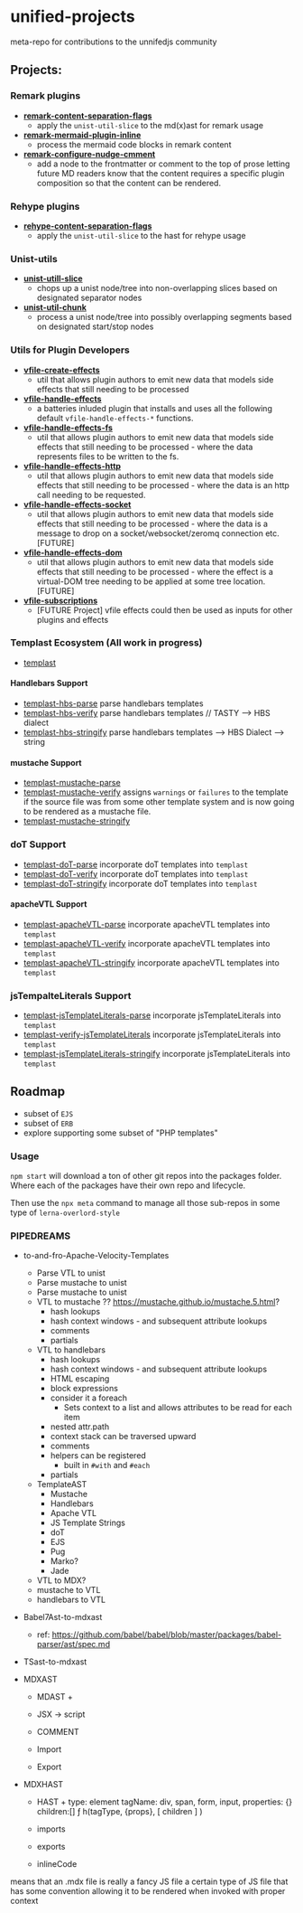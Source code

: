 # unified-projects
meta-repo for contributions to the unnifedjs community

## Projects:

### Remark plugins

- __[remark-content-separation-flags](https://github.com/federalies/remark-content-separation-flags)__
  - apply the `unist-util-slice` to the md(x)ast for remark usage
- __[remark-mermaid-plugin-inline](https://github.com/federalies/remark-mermaid-plugin-inline)__
  - process the mermaid code blocks in remark content
- __[remark-configure-nudge-cmment](https://github.com/federalies/remark-configure-nudge-cmment)__
  - add a node to the frontmatter or comment to the top of prose letting future MD readers know that the content requires a specific plugin composition so that the content can be rendered.

### Rehype plugins

- __[rehype-content-separation-flags](https://github.com/federalies/rehype-content-separation-flags)__
  - apply the `unist-util-slice` to the hast for rehype usage

### Unist-utils

- __[unist-utill-slice](https://github.com/federalies/unist-utill-slice)__
  - chops up a unist node/tree into non-overlapping slices based on designated separator nodes
- __[unist-util-chunk](https://github.com/federalies/unist-util-chunk)__
  - process a unist node/tree into possibly overlapping segments based on designated start/stop nodes

### Utils for Plugin Developers

- __[vfile-create-effects](https://github.com/federalies/vfile-create-effects)__
  - util that allows plugin authors to emit new data that models side effects that still needing to be processed
- __[vfile-handle-effects](https://github.com/federalies/vfile-handle-effects)__
  - a batteries inluded plugin that installs and uses all the following default `vfile-handle-effects-*` functions.
- __[vfile-handle-effects-fs](https://github.com/federalies/vfile-handle-effects-fs)__
  - util that allows plugin authors to emit new data that models side effects that still needing to be processed - where the data represents files to be written to the fs.
- __[vfile-handle-effects-http](https://github.com/federalies/vfile-handle-effects-http)__
  - util that allows plugin authors to emit new data that models side effects that still needing to be processed - where the data is an http call needing to be requested.
- __[vfile-handle-effects-socket](https://github.com/federalies/vfile-handle-effects-socket)__
  - util that allows plugin authors to emit new data that models side effects that still needing to be processed - where the data is a message to drop on a socket/websocket/zeromq connection etc. [FUTURE]
- __[vfile-handle-effects-dom](https://github.com/federalies/vfile-handle-effects-dom)__
  - util that allows plugin authors to emit new data that models side effects that still needing to be processed - where the effect is a virtual-DOM tree needing to be applied at some tree location. [FUTURE]
- __[vfile-subscriptions](https://github.com/federalies/vfile-subscriptions)__
  - [FUTURE Project] vfile effects could then be used as inputs for other plugins and effects

### Templast Ecosystem (All work in progress)

- [templast](https://github.com/federalies/templast)

#### Handlebars Support
- [templast-hbs-parse](#)
  parse handlebars templates
- [templast-hbs-verify](#) 
  parse handlebars templates // TASTY --> HBS dialect
- [templast-hbs-stringify](#)
  parse handlebars templates  --> HBS Dialect --> string

#### mustache Support
- [templast-mustache-parse](#)
- [templast-mustache-verify](#) 
  assigns `warnings` or `failures` to the template if the source file was from some other template system and is now going to be rendered as a mustache file.
- [templast-mustache-stringify](#)

### doT Support
- [templast-doT-parse](#)
  incorporate doT templates into `templast`
- [templast-doT-verify](#)
  incorporate doT templates into `templast`
- [templast-doT-stringify](#)
  incorporate doT templates into `templast`

#### apacheVTL Support
- [templast-apacheVTL-parse](#)
  incorporate apacheVTL templates into `templast`
- [templast-apacheVTL-verify](#)
  incorporate apacheVTL templates into `templast`
- [templast-apacheVTL-stringify](#)
  incorporate apacheVTL templates into `templast`

### jsTempalteLiterals Support
- [templast-jsTemplateLiterals-parse](#)
  incorporate jsTemplateLiterals into `templast`
- [templast-verify-jsTemplateLiterals](#)
  incorporate jsTemplateLiterals into `templast`
- [templast-jsTemplateLiterals-stringify](#)
  incorporate jsTemplateLiterals into `templast`

## Roadmap

- subset of `EJS`
- subset of `ERB`
- explore supporting some subset of "PHP templates"

### Usage

`npm start` will download a ton of other git repos into the packages folder. 
Where each of the packages have their own repo and lifecycle.

Then use the `npx meta` command to manage all those sub-repos in some type of `lerna-overlord-style`

### PIPEDREAMS

- to-and-fro-Apache-Velocity-Templates
  - Parse VTL to unist
  - Parse mustache to unist
  - Parse mustache to unist
  - VTL to mustache ?? https://mustache.github.io/mustache.5.html?
    + hash lookups
    + hash context windows - and subsequent attribute lookups
    + comments
    + partials
  - VTL to handlebars
    + hash lookups
    + hash context windows - and subsequent attribute lookups
    + HTML escaping
    + block expressions
    + consider it a foreach
        + Sets context to a list and allows attributes to be read for each item
    + nested attr.path
    + context stack can be traversed upward
    + comments
    + helpers can be registered
        + built in `#with` and `#each`
    + partials
  - TemplateAST
    - Mustache
    - Handlebars
    - Apache VTL
    - JS Template Strings
    - doT
    - EJS
    - Pug
    - Marko?
    - Jade
  - VTL to MDX?
  - mustache to VTL
  - handlebars to VTL

- Babel7Ast-to-mdxast

  - ref: https://github.com/babel/babel/blob/master/packages/babel-parser/ast/spec.md

- TSast-to-mdxast

- MDXAST

    - MDAST + 

    - JSX -> script

    - COMMENT

    - Import

    - Export

- MDXHAST

    - HAST +
        type: element
        tagName: div, span, form, input, 
        properties: {}
        children:[]
        ƒ h(tagType, {props}, [ children ] )

    - imports

    - exports

    - inlineCode

means that an .mdx file is really a fancy JS file 
a certain type of JS file that has some convention allowing it to be rendered when invoked with proper context 

